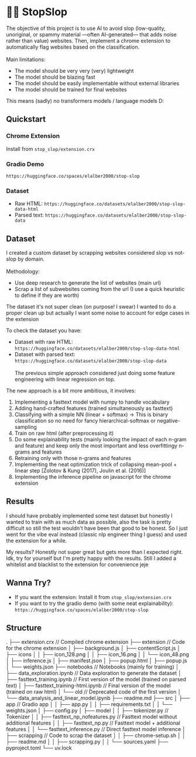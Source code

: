 # 🚫🧟 StopSlop

The objective of this project is to use AI to avoid slop (low-quality, unoriginal, or spammy material —often AI-generated— that adds noise rather than value) websites. Then, implement a chrome extension to automatically flag websites based on the classification.
<br><br>
Main limitations:
- The model should be very very (very) lightweight
- The model should be blazing fast
- The model should be easily implementable without external libraries
- The model should be trained for final websites

This means (sadly) no transformers models / language models  D:


## Quickstart

### Chrome Extension
Install from
```stop_slop/extension.crx```

### Gradio Demo
```https://huggingface.co/spaces/elalber2000/stop-slop```

### Dataset
- Raw HTML: ```https://huggingface.co/datasets/elalber2000/stop-slop-data-html```
- Parsed text: ```https://huggingface.co/datasets/elalber2000/stop-slop-data```

## Dataset

I created a custom dataset by scrapping websites considered slop vs not-slop by domain.
<br><br>
Methodology:
- Use deep research to generate the list of websites (main url)
- Scrap a list of subwebsites coming from the url (I use a quick heuristic to define if they are worth)

The dataset it's not super clean (on purpose! I swear)
I wanted to do a proper clean up but actually I want some noise to account for edge cases in the extension

To check the dataset you have:
- Dataset with raw HTML: ```https://huggingface.co/datasets/elalber2000/stop-slop-data-html```
- Dataset with parsed text: ```https://huggingface.co/datasets/elalber2000/stop-slop-data```
<br><br>
The previous simple approach considered just doing some feature engineering
with linear regression on top.

The new approach is a bit more ambitious, it involves:
1. Implementing a fasttext model with numpy to handle vocabulary
2. Adding hand-crafted features (trained simultaneously as fasttext)
3. Classifying with a simple NN (linear + softmax) -> This is binary classification so no need for fancy hierarchical-softmax or negative-sampling
4. Train on raw html (after preprocessing it)
5. Do some explainability tests (mainly looking the impact of each n-gram and feature) and keep only the most important and less overfittingy n-grams and features
6. Retraining only with those n-grams and features
7. Implementing the neat optimization trick of collapsing mean-pool + linear step [Zolotov & Kung (2017), Joulin et al. (2016)]
8. Implementing the inference pipeline on javascript for the chrome extension


## Results

I should have probably implemented some test dataset but honestly I wanted to train with as much data as possible, also the task is pretty difficult so still the test wouldn't have been that good to be honest. So I just went for the vibe eval instead (classic nlp engineer thing I guess) and used the extension for a while.

My results? Honestly not super great but gets more than I expected right. Idk, try for yourself but I'm pretty happy with the results.
Still I added a whitelist and blacklist to the extension for convenience jeje


## Wanna Try?

- If you want the extension: Install it from ```stop_slop/extension.crx```
- If you want to try the gradio demo (with some neat explainability): ```https://huggingface.co/spaces/elalber2000/stop-slop```


## Structure

. 
├── extension.crx                       // Compiled chrome extension
├── extension                           // Code for the chrome extension
│   ├── background.js
│   ├── contentScript.js
│   ├── icons
│   │   ├── icon_128.png
│   │   ├── icon_16.png
│   │   └── icon_48.png
│   ├── inference.js
│   ├── manifest.json
│   ├── popup.html
│   ├── popup.js
│   └── weights.json
├── notebooks                           // Notebooks (mainly for training)
│   ├── data_exploration.ipynb          // Data exploration to generate the dataset
│   ├── fasttext_training.ipynb         // First version of the model (trained on parsed text)
│   ├── fasttext_training-html.ipynb    // Final version of the model (trained on raw html)
│   └── old                             // Deprecated code of the first version
│       └── data_analysis_and_linear_model.ipynb
├── readme.md
├── src
│   ├── app                             // Gradio app
│   │   ├── app.py
│   │   ├── requirements.txt
│   │   └── weights.json
│   ├── config.py
│   ├── model
│   │   ├── tokenizer.py                // Tokenizer
│   │   ├── fasttext_np_nofeatures.py   // Fasttext model without additional features
│   │   ├── fasttext_np.py              // Fasttext model + additional features
│   │   └── fasttext_inference.py       // Direct fasttext model inference
│   ├── scrapping                       // Code to scrap the dataset
│   │   ├── chrome-setup.sh
│   │   ├── readme.md
│   │   ├── scrapping.py
│   │   └── sources.yaml
├── pyproject.toml
└── uv.lock